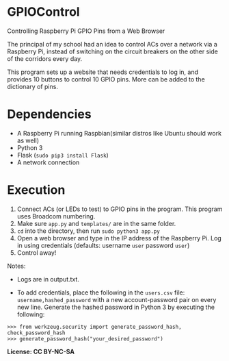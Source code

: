 # GPIOControl
Controlling Raspberry Pi GPIO Pins from a Web Browser

The principal of my school had an idea to control ACs over a network via a Raspberry Pi, instead of switching on the circuit breakers on the other side of the corridors every day.

This program sets up a website that needs credentials to log in, and provides 10 buttons to control 10 GPIO pins. More can be added to the dictionary of pins.

# Dependencies
- A Raspberry Pi running Raspbian(similar distros like Ubuntu should work as well)
- Python 3
- Flask (`sudo pip3 install Flask`)
- A network connection

# Execution
1. Connect ACs (or LEDs to test) to GPIO pins in the program. This program uses Broadcom numbering.
2. Make sure `app.py` and `templates/` are in the same folder.
3. `cd` into the directory, then run `sudo python3 app.py`
4. Open a web browser and type in the IP address of the Raspberry Pi. Log in using credentials (defaults: username `user` password `user`)
5. Control away!

Notes:
- Logs are in output.txt.

- To add credentials, place the following in the `users.csv` file:
`username,hashed_password` with a new account-password pair on every new line.
Generate the hashed password in Python 3 by executing the following:
```
>>> from werkzeug.security import generate_password_hash, check_password_hash
>>> generate_password_hash("your_desired_password")
```

**License: CC BY-NC-SA**
